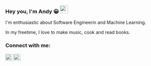 ### Hey you, I'm Andy 😀 <img src="https://media.giphy.com/media/hvRJCLFzcasrR4ia7z/giphy.gif" height="25">

I'm enthusiastic about Software Engineerin and Machine Learning.

In my freetime, I love to make music, cook and read books.

### Connect with me:

[<img align="left" alt="codeSTACKr | LinkedIn" width="22px" src="https://cdn.jsdelivr.net/npm/simple-icons@v3/icons/linkedin.svg" />][linkedin]
[<img align="left" alt="codeSTACKr | Instagram" width="22px" src="https://cdn.jsdelivr.net/npm/simple-icons@v3/icons/instagram.svg" />][instagram]

[instagram]: https://www.instagram.com/__andy96/
[linkedin]: https://www.linkedin.com/in/andychen1996/
[temp]: https://github.com/ong6/ong6

<!--
**andy-96/andy-96** is a ✨ _special_ ✨ repository because its `README.md` (this file) appears on your GitHub profile.

Here are some ideas to get you started:

- 🔭 I’m currently working on ...
- 🌱 I’m currently learning ...
- 👯 I’m looking to collaborate on ...
- 🤔 I’m looking for help with ...
- 💬 Ask me about ...
- 📫 How to reach me: ...
- 😄 Pronouns: ...
- ⚡ Fun fact: ...
-->
